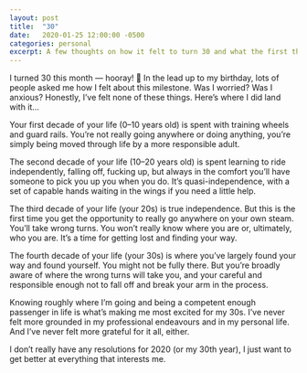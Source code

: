 ```yaml
---
layout: post
title:  "30"
date:   2020-01-25 12:00:00 -0500
categories: personal
excerpt: A few thoughts on how it felt to turn 30 and what the first three decades of life are all about.
---
```

I turned 30 this month — hooray! 🎉 In the lead up to my birthday, lots of people asked me how I felt about this milestone. Was I worried? Was I anxious? Honestly, I’ve felt none of these things. Here’s where I did land with it…

Your first decade of your life (0–10 years old) is spent with training wheels and guard rails. You’re not really going anywhere or doing anything, you’re simply being moved through life by a more responsible adult.

The second decade of your life (10–20 years old) is spent learning to ride independently, falling off, fucking up, but always in the comfort you’ll have someone to pick you up you when you do. It’s quasi-independence, with a set of capable hands waiting in the wings if you need a little help.

The third decade of your life (your 20s) is true independence. But this is the first time you get the opportunity to really go anywhere on your own steam. You’ll take wrong turns. You won’t really know where you are or, ultimately, who you are. It’s a time for getting lost and finding your way.

The fourth decade of your life (your 30s) is where you’ve largely found your way and found yourself. You might not be fully there. But you’re broadly aware of where the wrong turns will take you, and your careful and responsible enough not to fall off and break your arm in the process.

Knowing roughly where I’m going and being a competent enough passenger in life is what’s making me most excited for my 30s. I’ve never felt more grounded in my professional endeavours and in my personal life. And I’ve never felt more grateful for it all, either.

I don’t really have any resolutions for 2020 (or my 30th year), I just want to get better at everything that interests me.

